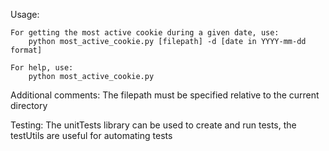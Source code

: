 Usage:

    For getting the most active cookie during a given date, use:
        python most_active_cookie.py [filepath] -d [date in YYYY-mm-dd format]
    
    For help, use:
        python most_active_cookie.py

Additional comments:
    The filepath must be specified relative to the current directory

Testing:
    The unitTests library can be used to create and run tests, the testUtils are useful for automating tests